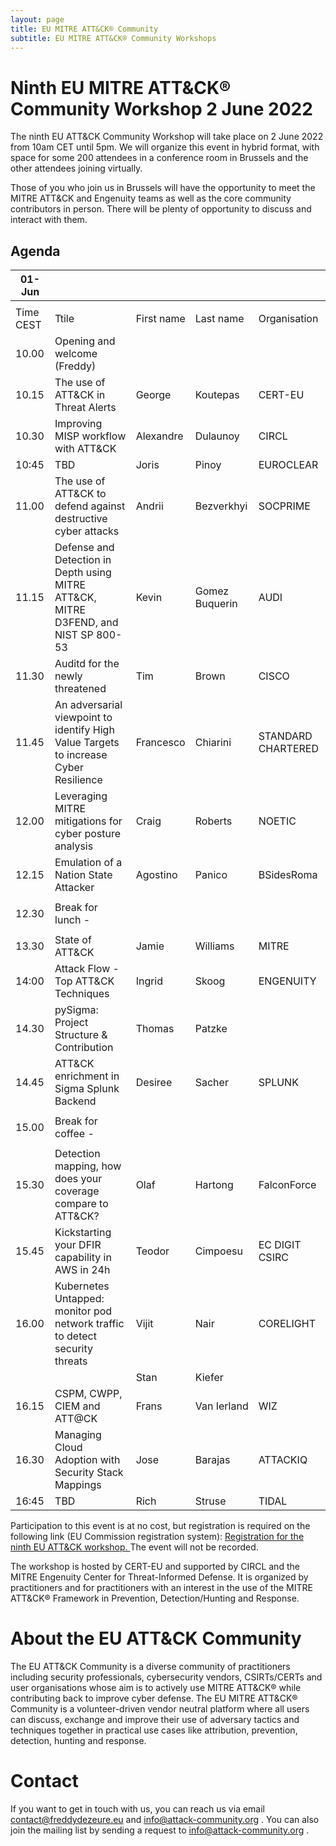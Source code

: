 ```yaml
---
layout: page
title: EU MITRE ATT&CK® Community
subtitle: EU MITRE ATT&CK® Community Workshops
---
```


# Ninth EU MITRE ATT&CK® Community Workshop 2 June 2022

The ninth EU ATT&CK Community Workshop will take place on 2 June 2022 from 10am CET until 5pm. We will organize this event in hybrid format, with space for some 200 attendees in a conference room in Brussels and the other attendees joining virtually.

Those of you who join us in Brussels will have the opportunity to meet the MITRE ATT&CK and Engenuity teams as well as the core community contributors in person. There will be plenty of opportunity to discuss and interact with them. 

## Agenda

| 01-Jun   |                                                                                       |             |            |                                   |
|----------|---------------------------------------------------------------------------------------|-------------|------------|-----------------------------------|
|          |                                                                                       |             |            |                                   |
| Time CEST| Ttile                                                                                 | First name  | Last name  | Organisation                      |
| 10.00    | Opening and welcome (Freddy)                                                          |             |            |                                   |
| 10.15    | The use of ATT&CK in Threat Alerts                                                    | George      | Koutepas   | CERT-EU                           |
| 10.30    | Improving MISP workflow with ATT&CK                                                   | Alexandre   | Dulaunoy   | CIRCL                             |
| 10:45    | TBD                                                                                   | Joris       | Pinoy      | EUROCLEAR                         |
| 11.00    | The use of ATT&CK to defend against destructive cyber attacks                         | Andrii      | Bezverkhyi | SOCPRIME                          |
| 11.15    | Defense and Detection in Depth using MITRE ATT&CK, MITRE D3FEND, and NIST SP 800-53   | Kevin       | Gomez Buquerin| AUDI                           |
| 11.30    | Auditd for the newly threatened                                                       | Tim         | Brown      | CISCO                             |
| 11.45    | An adversarial viewpoint to identify High Value Targets to increase Cyber Resilience  | Francesco   | Chiarini   | STANDARD CHARTERED                |
| 12.00    | Leveraging MITRE mitigations for cyber posture analysis                               | Craig       | Roberts    | NOETIC                            |
| 12.15    | Emulation of a Nation State Attacker                                                  | Agostino    | Panico     | BSidesRoma                        |
|          |                                                                                       |             |            |                                   |
| 12.30    | Break for lunch -                                                                     |             |            |                                   |
|          |                                                                                       |             |            |                                   |
| 13.30    | State of ATT&CK                                                                       | Jamie       | Williams   | MITRE                             |
| 14:00    | Attack Flow - Top ATT&CK Techniques                                                   | Ingrid      | Skoog      | ENGENUITY                         |
| 14.30    | pySigma: Project Structure & Contribution                                             | Thomas      | Patzke     |                                   |
| 14.45    | ATT&CK enrichment in Sigma Splunk Backend                                             | Desiree     | Sacher     | SPLUNK                            |
|          |                                                                                       |             |            |                                   |
| 15.00    | Break for coffee -                                                                    |             |            |                                   |
|          |                                                                                       |             |            |                                   |
| 15.30    | Detection mapping, how does your coverage compare to ATT&CK?                          | Olaf        | Hartong    | FalconForce                       |
| 15.45    | Kickstarting your DFIR capability in AWS in 24h                                       | Teodor      | Cimpoesu   | EC DIGIT CSIRC                    |
| 16.00    | Kubernetes Untapped: monitor pod network traffic to detect security threats           | Vijit       | Nair       | CORELIGHT                         |
|          |                                                                                       | Stan        | Kiefer     |                                   |
| 16.15    | CSPM, CWPP, CIEM  and ATT@CK                                                          | Frans       | Van Ierland| WIZ                               |
| 16.30    | Managing Cloud Adoption with Security Stack Mappings                                  | Jose        | Barajas    | ATTACKIQ                          |
| 16:45    | TBD                                                                                   | Rich        | Struse     | TIDAL                             |

Participation to this event is at no cost, but registration is required on the following link (EU Commission registration system): 
<a href="https://scic.ec.europa.eu/ew/register/dgscic/9thEUATTACK_Workshop_2022/e/lk/g/39090/k/"> Registration for the ninth EU ATT&CK workshop. </a> The event will not be recorded. 

The workshop is hosted by CERT-EU and supported by CIRCL and the MITRE Engenuity Center for Threat-Informed Defense. It is organized by practitioners and for practitioners with an interest in the use of the MITRE ATT&CK® Framework in Prevention, Detection/Hunting and Response. 

# About the EU ATT&CK Community

The EU ATT&CK Community is a diverse community of practitioners including security professionals, cybersecurity vendors, CSIRTs/CERTs and user organisations whose aim is to actively use MITRE ATT&CK® while contributing back to improve cyber defense. The EU MITRE ATT&CK® Community is a volunteer-driven vendor neutral platform where all users can discuss, exchange and improve their use of adversary tactics and techniques together in practical use cases like attribution, prevention, detection, hunting and response.

# Contact

If you want to get in touch with us, you can reach us via email contact@freddydezeure.eu and info@attack-community.org . You can also join the mailing list by sending a request to info@attack-community.org .

